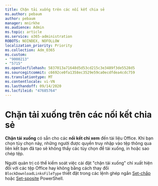 ```yaml
---
title: Chặn tải xuống trên các nối kết chia sẻ
ms.author: pebaum
author: pebaum
manager: mnirkhe
ms.audience: Admin
ms.topic: article
ms.service: o365-administration
ROBOTS: NOINDEX, NOFOLLOW
localization_priority: Priority
ms.collection: Adm_O365
ms.custom:
- "9000213"
- "5715"
ms.openlocfilehash: 5837013a71648d5d53cd215c3e3489f3de5528d5
ms.sourcegitcommit: c6692ce0fa1358ec3529e59ca0ecdfdea4cdc759
ms.translationtype: MT
ms.contentlocale: vi-VN
ms.lasthandoff: 09/14/2020
ms.locfileid: "47685764"
---
```

# <a name="block-download-on-sharing-links"></a>Chặn tải xuống trên các nối kết chia sẻ

**Chặn tải xuống** có sẵn cho các **nối kết chỉ xem** đến tài liệu Office. Khi bạn chọn tùy chọn này, những người được quyền truy nhập vào tệp thông qua liên kết bạn đã tạo sẽ không thấy các tùy chọn để tải xuống, in hoặc sao chép tệp.

Người quản trị có thể kiểm soát việc cài đặt "chặn tải xuống" chỉ xuất hiện đối với các tệp Office hay không bằng cách thay đổi `BlockDownloadLinksFileType` thiết đặt trong các lệnh ghép ngắn [Set-chắp](https://docs.microsoft.com/powershell/module/sharepoint-online/set-spotenant?view=sharepoint-ps) hoặc [Set-sposite](https://docs.microsoft.com/powershell/module/sharepoint-online/set-sposite?view=sharepoint-ps) PowerShell.
